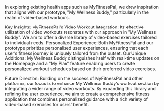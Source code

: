 In exploring existing health apps such as MyFitnessPal, we drew inspiration that aligns with our prototype, "My Wellness Buddy," particularly in the realm of video-based workouts.

Key Insights:
MyFitnessPal's Video Workout Integration: Its effective utilization of video workouts resonates with our approach in "My Wellness Buddy". We aim to offer a diverse library of video-based exercises tailored to individual needs.
Personalized Experience: Both MyFitnessPal and our prototype prioritize personalized user experiences, ensuring that each user’s fitness journey is uniquely tailored from the outset.
Our Unique Additions:
My Wellness Buddy distinguishes itself with real-time updates on the Homepage and a "My Plan" feature enabling users to create personalized workout schedules based on their preferred video exercises.

Future Direction:
Building on the success of MyFitnessPal and other platforms, our focus is to enhance My Wellness Buddy’s workout section by integrating a wider range of video workouts. By expanding this library and refining the user experience, we aim to create a comprehensive fitness application that combines personalized guidance with a rich variety of video-based exercises for users' benefit.

